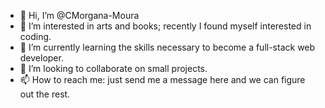- 👋 Hi, I’m @CMorgana-Moura
- 👀 I’m interested in arts and books; recently I found myself interested in coding.
- 🌱 I’m currently learning the skills necessary to become a full-stack web developer.
- 💞️ I’m looking to collaborate on small projects.
- 📫 How to reach me: just send me a message here and we can figure out the rest. 

<!---
CMorgana-Moura/CMorgana-Moura is a ✨ special ✨ repository because its `README.md` (this file) appears on your GitHub profile.
You can click the Preview link to take a look at your changes.
--->
